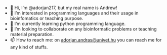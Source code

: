 - 👋 Hi, I’m @adorjan217, but my real name is Andrew!
- 👀 I’m interested in programming languages and their usage in bioinfomatics or teaching purpose.
- 🌱 I’m currently learning python programming language.
- 💞️ I’m looking to collaborate on any bioinformatic problems or teaching material preparation.
- 📫 How to reach me: on adorjan.andras@univet.hu you can reach me for any kind of stuffs.

<!---
adorjan217/adorjan217 is a ✨ special ✨ repository because its `README.md` (this file) appears on your GitHub profile.
You can click the Preview link to take a look at your changes.
--->
